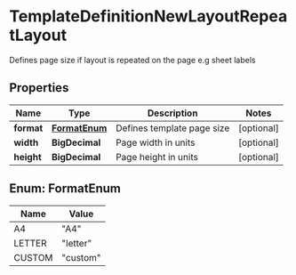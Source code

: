 

# TemplateDefinitionNewLayoutRepeatLayout

Defines page size if layout is repeated on the page e.g sheet labels

## Properties

Name | Type | Description | Notes
------------ | ------------- | ------------- | -------------
**format** | [**FormatEnum**](#FormatEnum) | Defines template page size |  [optional]
**width** | **BigDecimal** | Page width in units |  [optional]
**height** | **BigDecimal** | Page height in units |  [optional]



## Enum: FormatEnum

Name | Value
---- | -----
A4 | &quot;A4&quot;
LETTER | &quot;letter&quot;
CUSTOM | &quot;custom&quot;



